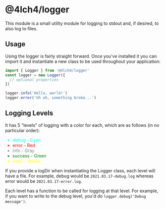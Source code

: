 # @4lch4/logger

This module is a small utility module for logging to stdout and, if desired, to also log to files.

## Usage

Using the logger is fairly straight forward. Once you've installed it you can import it and instantiate a new class to be used throughout your application:

```typescript
import { Logger } from '@4lch4/logger'
const logger = new Logger({
  // optional properties
})

logger.info('Hello, world!')
logger.error('Uh oh, something broke...')
```

## Logging Levels

It has 5 "levels" of logging with a color for each, which are as follows (in no particular order):

<ul>
  <li style="color: Cyan">debug - Cyan</li>
  <li style="color: red">error - Red</li>
  <li style="color: gray">info - Gray</li>
  <li style="color: green">success - Green</li>
  <li style="color: yellow">warn - Yellow</li>
</ul>

If you provide a logDir when instantiating the Logger class, each level will have a file. For example, debug would be `2021.03.17-debug.log` whereas error would be `2021.03.17-error.log`.

Each level has a function to be called for logging at that level. For example, if you want to write to the debug level, you'd do `logger.debug('Debug message')`.
